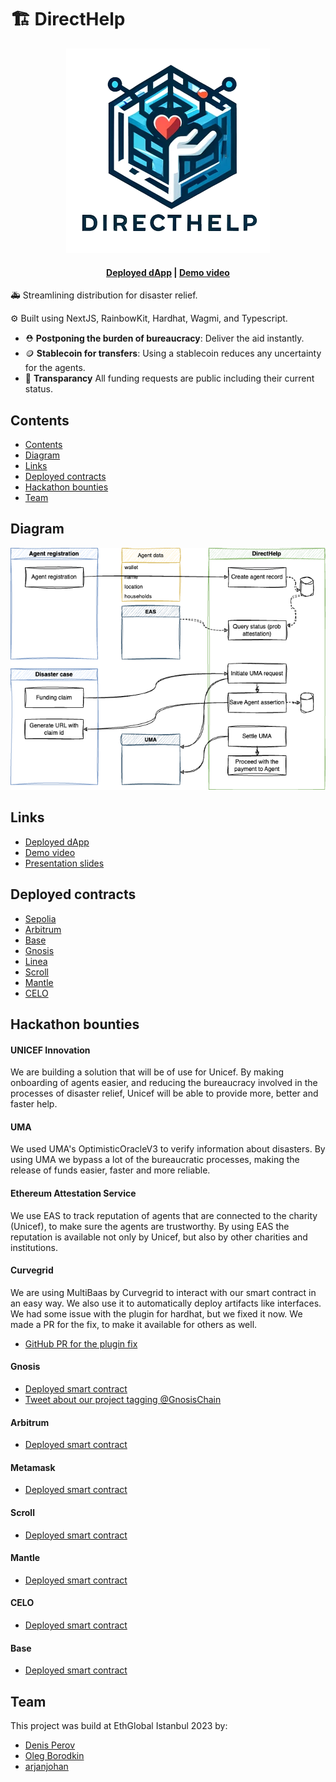 # 🏗 DirectHelp


<p align="center">
<img src="https://github.com/directhelporg/directhelp/blob/58f768d14db772739eafd183be8cd481f29b8054/images/logo.png" alt="logo"/>
</p>
<h4 align="center">
  <a href="https://direct-help.eu.meteorapp.com">Deployed dApp</a> |
  <a href="https://www.youtube.com/watch?v=H-hsv43i-T8">Demo video</a>
</h4>

🚑 Streamlining distribution for disaster relief.

⚙️ Built using NextJS, RainbowKit, Hardhat, Wagmi, and Typescript.

- ⛑️ **Postponing the burden of bureaucracy**: Deliver the aid instantly.
- 🪙 **Stablecoin for transfers**: Using a stablecoin reduces any uncertainty for the agents.
- 👀  **Transparancy** All funding requests are public including their current status.


## Contents
- [Contents](#contents)
- [Diagram](#diagram)
- [Links](#links)
- [Deployed contracts](#deployed-contracts)
- [Hackathon bounties](#hackathon-bounties)
- [Team](#team)

## Diagram
![diagram](https://github.com/directhelporg/directhelp/blob/bb5e7bd244df801e3c2d7598a752d0d52e8dd522/images/draw_final.png)

## Links
- [Deployed dApp](https://direct-help.eu.meteorapp.com)
- [Demo video](https://www.youtube.com/watch?v=H-hsv43i-T8)
- [Presentation slides](https://docs.google.com/presentation/d/1vG90dBGTiEyBmAL9vfIE4XoaHOR_6UKL-cnz1pXhVoU/edit?usp=sharing)

## Deployed contracts
- [Sepolia](https://sepolia.etherscan.io/address/0x2d693964DAA7cFdD27F17501600Af950e0d852F6#code)
- [Arbitrum](https://goerli.arbiscan.io/address/0xE57bae05b7568E1b2b03104bD171ab94F54BcbFE#code)
- [Base](https://goerli.basescan.org/address/0x62Ff1dF6bf5BA9F8DdaC526D99Ba81072FD77E2f)
- [Gnosis](https://gnosis-chiado.blockscout.com/address/0xb0149484796553Ea5590199C43F168c56d890AB7#code)
- [Linea](https://testnet.lineascan.build/address/0xdaFE3F88f20a7bdfBa5Fdd783b57f72E1936036d#code)
- [Scroll](https://sepolia-blockscout.scroll.io/address/0x82C993811B40609c5Dc3380E7Eb8c4BcAc42D46c)
- [Mantle](https://explorer.testnet.mantle.xyz/address/0x990d9369C17Bb50083f6e615BB6773bfab637e48#code)
- [CELO](https://alfajores.celoscan.io/address/0xb8B43084A3e6ccD29f6C549E3028E8B6EE0682FA#code)

## Hackathon bounties

#### UNICEF Innovation
We are building a solution that will be of use for Unicef. By making onboarding of agents easier, and reducing the bureaucracy involved in the processes of disaster relief, Unicef will be able to provide more, better and faster help.

#### ​UMA
We used UMA's OptimisticOracleV3 to verify information about disasters. By using UMA we bypass a lot of the bureaucratic processes, making the release of funds easier, faster and more reliable.

#### Ethereum Attestation Service
We use EAS to track reputation of agents that are connected to the charity (Unicef), to make sure the agents are trustworthy. By using EAS the reputation is available not only by Unicef, but also by other charities and institutions.

#### Curvegrid
We are using MultiBaas by Curvegrid to interact with our smart contract in an easy way. We also use it to automatically deploy artifacts like interfaces. We had some issue with the plugin for hardhat, but we fixed it now. We made a PR for the fix, to make it available for others as well.
- [GitHub PR for the plugin fix](https://github.com/curvegrid/hardhat-multibaas-plugin/pull/210)

#### Gnosis
- [Deployed smart contract](https://gnosis-chiado.blockscout.com/address/0xb0149484796553Ea5590199C43F168c56d890AB7#code)
- [Tweet about our project tagging @GnosisChain](https://twitter.com/smartbots_sl/status/1725950705368813731)

#### Arbitrum
- [Deployed smart contract](https://goerli.arbiscan.io/address/0xE57bae05b7568E1b2b03104bD171ab94F54BcbFE)

#### Metamask 
- [Deployed smart contract](https://testnet.lineascan.build/address/0xdaFE3F88f20a7bdfBa5Fdd783b57f72E1936036d#code)

#### Scroll
- [Deployed smart contract](https://sepolia-blockscout.scroll.io/address/0x82C993811B40609c5Dc3380E7Eb8c4BcAc42D46c)

#### Mantle
- [Deployed smart contract](https://explorer.testnet.mantle.xyz/address/0x990d9369C17Bb50083f6e615BB6773bfab637e48)

#### CELO
- [Deployed smart contract](https://alfajores.celoscan.io/address/0xb8B43084A3e6ccD29f6C549E3028E8B6EE0682FA#code)

#### Base
- [Deployed smart contract](https://goerli.basescan.org/address/0x62Ff1dF6bf5BA9F8DdaC526D99Ba81072FD77E2f)

## Team
This project was build at EthGlobal Istanbul 2023 by:

- [Denis Perov](https://t.me/imajus)
- [Oleg Borodkin](http://x.com/)
- [arjanjohan](https://x.com/arjanjohan/)
